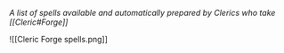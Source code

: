 *A list of spells available and automatically prepared by Clerics who take [[Cleric#Forge]]*

![[Cleric Forge spells.png]]